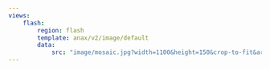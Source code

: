 ```yaml
---
views:
    flash:
        region: flash
        template: anax/v2/image/default
        data:
            src: "image/mosaic.jpg?width=1100&height=150&crop-to-fit&area=0,0,30,0"
---
```

